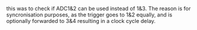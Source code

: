 this was to check if ADC1&2 can be used instead of 1&3. The reason is for syncronisation purposes, as the trigger goes to 1&2 equally, and is optionally forwarded to 3&4 resulting in a clock cycle delay.